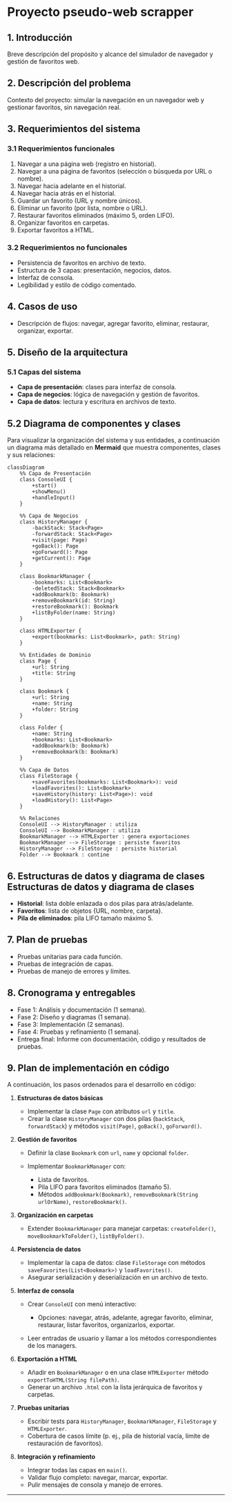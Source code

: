 # Proyecto pseudo-web scrapper

## 1. Introducción

Breve descripción del propósito y alcance del simulador de navegador y gestión de favoritos web.

## 2. Descripción del problema

Contexto del proyecto: simular la navegación en un navegador web y gestionar favoritos, sin navegación real.

## 3. Requerimientos del sistema

### 3.1 Requerimientos funcionales

1. Navegar a una página web (registro en historial).
2. Navegar a una página de favoritos (selección o búsqueda por URL o nombre).
3. Navegar hacia adelante en el historial.
4. Navegar hacia atrás en el historial.
5. Guardar un favorito (URL y nombre únicos).
6. Eliminar un favorito (por lista, nombre o URL).
7. Restaurar favoritos eliminados (máximo 5, orden LIFO).
8. Organizar favoritos en carpetas.
9. Exportar favoritos a HTML.

### 3.2 Requerimientos no funcionales

- Persistencia de favoritos en archivo de texto.
- Estructura de 3 capas: presentación, negocios, datos.
- Interfaz de consola.
- Legibilidad y estilo de código comentado.

## 4. Casos de uso

- Descripción de flujos: navegar, agregar favorito, eliminar, restaurar, organizar, exportar.

## 5. Diseño de la arquitectura

### 5.1 Capas del sistema

- **Capa de presentación**: clases para interfaz de consola.
- **Capa de negocios**: lógica de navegación y gestión de favoritos.
- **Capa de datos**: lectura y escritura en archivos de texto.

## 5.2 Diagrama de componentes y clases

Para visualizar la organización del sistema y sus entidades, a continuación un diagrama más detallado en **Mermaid** que muestra componentes, clases y sus relaciones:

```mermaid
classDiagram
    %% Capa de Presentación
    class ConsoleUI {
        +start()
        +showMenu()
        +handleInput()
    }

    %% Capa de Negocios
    class HistoryManager {
        -backStack: Stack<Page>
        -forwardStack: Stack<Page>
        +visit(page: Page)
        +goBack(): Page
        +goForward(): Page
        +getCurrent(): Page
    }

    class BookmarkManager {
        -bookmarks: List<Bookmark>
        -deletedStack: Stack<Bookmark>
        +addBookmark(b: Bookmark)
        +removeBookmark(id: String)
        +restoreBookmark(): Bookmark
        +listByFolder(name: String)
    }

    class HTMLExporter {
        +export(bookmarks: List<Bookmark>, path: String)
    }

    %% Entidades de Dominio
    class Page {
        +url: String
        +title: String
    }

    class Bookmark {
        +url: String
        +name: String
        +folder: String
    }

    class Folder {
        +name: String
        +bookmarks: List<Bookmark>
        +addBookmark(b: Bookmark)
        +removeBookmark(b: Bookmark)
    }

    %% Capa de Datos
    class FileStorage {
        +saveFavorites(bookmarks: List<Bookmark>): void
        +loadFavorites(): List<Bookmark>
        +saveHistory(history: List<Page>): void
        +loadHistory(): List<Page>
    }

    %% Relaciones
    ConsoleUI --> HistoryManager : utiliza
    ConsoleUI --> BookmarkManager : utiliza
    BookmarkManager --> HTMLExporter : genera exportaciones
    BookmarkManager --> FileStorage : persiste favoritos
    HistoryManager --> FileStorage : persiste historial
    Folder --> Bookmark : contine
```

## 6. Estructuras de datos y diagrama de clases Estructuras de datos y diagrama de clases

- **Historial**: lista doble enlazada o dos pilas para atrás/adelante.
- **Favoritos**: lista de objetos {URL, nombre, carpeta}.
- **Pila de eliminados**: pila LIFO tamaño máximo 5.

## 7. Plan de pruebas

- Pruebas unitarias para cada función.
- Pruebas de integración de capas.
- Pruebas de manejo de errores y límites.

## 8. Cronograma y entregables

- Fase 1: Análisis y documentación (1 semana).
- Fase 2: Diseño y diagramas (1 semana).
- Fase 3: Implementación (2 semanas).
- Fase 4: Pruebas y refinamiento (1 semana).
- Entrega final: Informe con documentación, código y resultados de pruebas.

## 9. Plan de implementación en código

A continuación, los pasos ordenados para el desarrollo en código:

1. **Estructuras de datos básicas**

   - Implementar la clase `Page` con atributos `url` y `title`.
   - Crear la clase `HistoryManager` con dos pilas (`backStack`, `forwardStack`) y métodos `visit(Page)`, `goBack()`, `goForward()`.

2. **Gestión de favoritos**

   - Definir la clase `Bookmark` con `url`, `name` y opcional `folder`.
   - Implementar `BookmarkManager` con:

     - Lista de favoritos.
     - Pila LIFO para favoritos eliminados (tamaño 5).
     - Métodos `addBookmark(Bookmark)`, `removeBookmark(String urlOrName)`, `restoreBookmark()`.

3. **Organización en carpetas**

   - Extender `BookmarkManager` para manejar carpetas: `createFolder()`, `moveBookmarkToFolder()`, `listByFolder()`.

4. **Persistencia de datos**

   - Implementar la capa de datos: clase `FileStorage` con métodos `saveFavorites(List<Bookmark>)` y `loadFavorites()`.
   - Asegurar serialización y deserialización en un archivo de texto.

5. **Interfaz de consola**

   - Crear `ConsoleUI` con menú interactivo:

     - Opciones: navegar, atrás, adelante, agregar favorito, eliminar, restaurar, listar favoritos, organizarlos, exportar.

   - Leer entradas de usuario y llamar a los métodos correspondientes de los managers.

6. **Exportación a HTML**

   - Añadir en `BookmarkManager` o en una clase `HTMLExporter` método `exportToHTML(String filePath)`.
   - Generar un archivo `.html` con la lista jerárquica de favoritos y carpetas.

7. **Pruebas unitarias**

   - Escribir tests para `HistoryManager`, `BookmarkManager`, `FileStorage` y `HTMLExporter`.
   - Cobertura de casos límite (p. ej., pila de historial vacía, límite de restauración de favoritos).

8. **Integración y refinamiento**

   - Integrar todas las capas en `main()`.
   - Validar flujo completo: navegar, marcar, exportar.
   - Pulir mensajes de consola y manejo de errores.

---
